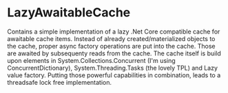 # LazyAwaitableCache
Contains a simple implementation of a lazy .Net Core compatible cache for awaitable cache items. Instead of already 
created/materialized objects to the cache, proper async factory operations are put into the cache. Those are awaited by subsequenty reads from the cache. The cache itself is build upon elements in System.Collections.Concurrent (I'm using ConcurrentDictionary), System.Threading.Tasks (the lovely TPL) and Lazy value factory. Putting those powerful capabilities in combination, leads to a threadsafe lock free implementation.


